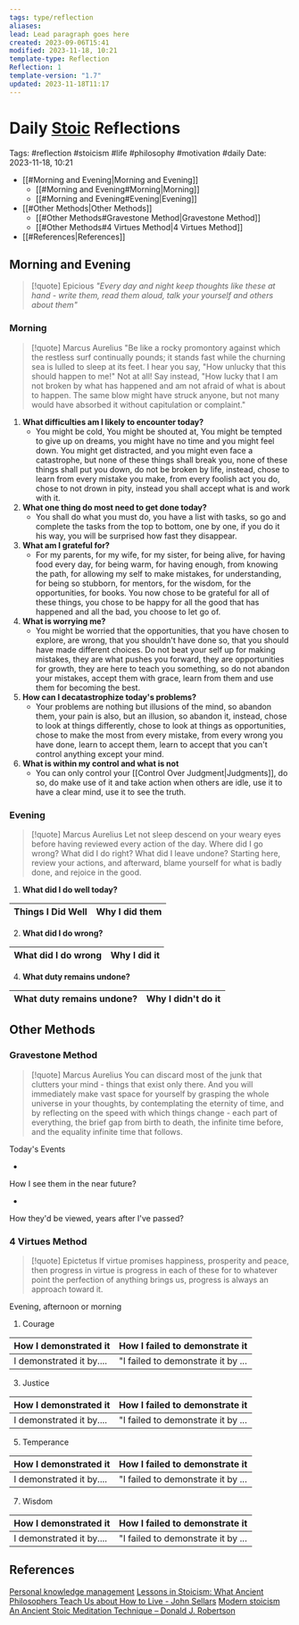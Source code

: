 ```yaml
---
tags: type/reflection
aliases: 
lead: Lead paragraph goes here
created: 2023-09-06T15:41
modified: 2023-11-18, 10:21
template-type: Reflection
Reflection: 1
template-version: "1.7"
updated: 2023-11-18T11:17
---
```



# Daily [Stoic](../SLIP-BOX/Stoicism.md) Reflections

Tags:  #reflection #stoicism #life #philosophy #motivation #daily 
Date: 2023-11-18, 10:21

- [[#Morning and Evening|Morning and Evening]]
	- [[#Morning and Evening#Morning|Morning]]
	- [[#Morning and Evening#Evening|Evening]]
- [[#Other Methods|Other Methods]]
	- [[#Other Methods#Gravestone Method|Gravestone Method]]
	- [[#Other Methods#4 Virtues Method|4 Virtues Method]]
- [[#References|References]]


## Morning and Evening

> [!quote] Epicious 
> _"Every day and night keep thoughts like these at hand - write them, read them aloud, talk your yourself and others about them"_

### Morning

> [!quote] Marcus Aurelius
> "Be like a rocky promontory against which the restless surf continually pounds; it stands fast while the churning sea is lulled to sleep at its feet. I hear you say, "How unlucky that this should happen to me!" Not at all! Say instead, "How lucky that I am not broken by what has happened and am not afraid of what is about to happen. The same blow might have struck anyone, but not many would have absorbed it without capitulation or complaint."

1. **What difficulties am I likely to encounter today?**
	- You might be cold, You might be shouted at, You might be tempted to give up on dreams, you might have no time and you might feel down. You might get distracted, and you might even face a catastrophe, but none of these things shall break you, none of these things shall put you down, do not be broken by life, instead, chose to learn from every mistake you make, from every foolish act you do, chose to not drown in pity, instead you shall accept what is and work with it.
2. **What one thing do most need to get done today?**
	- You shall do what you must do, you have a list with tasks, so go and complete the tasks from the top to bottom, one by one, if you do it his way, you will be surprised how fast they disappear. 
1. **What am I grateful for?**
	- For my parents, for my wife, for my sister, for being alive, for having food every day, for being warm, for having enough, from knowing the path, for allowing my self to make mistakes, for understanding, for being so stubborn, for mentors, for the wisdom, for the opportunities, for books. You now chose to be grateful for all of these things, you chose to be happy for all the good that has happened and all the bad, you choose to let go of. 
2. **What is worrying me?**
	- You might be worried that the opportunities, that you have chosen to explore, are wrong, that you shouldn't have done so, that you should have made different choices. Do not beat your self up for making mistakes, they are what pushes you forward, they are opportunities for growth, they are here to teach you something, so do not abandon your mistakes, accept them with grace, learn from them and use them for becoming the best. 
3. **How can I decatastrophize today's problems?**
	- Your problems are nothing but illusions of the mind, so abandon them, your pain is also, but an illusion, so abandon it, instead, chose to look at things differently, chose to look at things as opportunities, chose to make the most from every mistake, from every wrong you have done, learn to accept them, learn to accept that you can't control anything except your mind.  
4. **What is within my control and what is not**
	- You can only control your [[Control Over Judgment|Judgments]], do so, do make use of it and take action when others are idle, use it to have a clear mind, use it to see the truth. 

### Evening

> [!quote] Marcus Aurelius
> Let not sleep descend on your weary eyes before having reviewed every action of the day. Where did I go wrong? What did I do right? What did I leave undone? Starting here, review your actions, and afterward, blame yourself for what is badly done, and rejoice in the good.

1. **What did I do well today?**

| Things I Did Well | Why I did them |
| ------------------- | ---------------- |

2. **What did I do wrong?**

| What did I do wrong | Why I did it |
| ------------------- | ---------------- |

4. **What duty remains undone?**

| What duty remains undone? | Why I didn't do it |
| ------------------- | ---------------- |

## Other Methods

### Gravestone Method

> [!quote] Marcus Aurelius
> You can discard most of the junk that clutters your mind - things that exist only there. And you will immediately make vast space for yourself by grasping the whole universe in your thoughts, by contemplating the eternity of time, and by reflecting on the speed with which things change - each part of everything, the brief gap from birth to death, the infinite time before, and the equality infinite time that follows. 

Today's Events 

-

How I see them in the near future? 

-

How they'd be viewed, years after I've passed?

### 4 Virtues Method

> [!quote] Epictetus 
> If virtue promises happiness, prosperity and peace, then progress in virtue is progress in each of these for to whatever point the perfection of anything brings us, progress is always an approach toward it.

Evening, afternoon or morning

1. Courage 

| How I demonstrated it  | How I failed to demonstrate it |
| ------------------- | ---------------- |
| I demonstrated it by....                 | "I failed to demonstrate it by ...              |

3. Justice

| How I demonstrated it  | How I failed to demonstrate it |
| ------------------- | ---------------- |
| I demonstrated it by....                 | "I failed to demonstrate it by ...             

5. Temperance

| How I demonstrated it  | How I failed to demonstrate it |
| ------------------- | ---------------- |
| I demonstrated it by....                 | "I failed to demonstrate it by ...             

7. Wisdom

| How I demonstrated it  | How I failed to demonstrate it |
| ------------------- | ---------------- |
| I demonstrated it by....                 | "I failed to demonstrate it by ...             

## References

[Personal knowledge management](Personal%20knowledge%20management.md)
[Lessons in Stoicism: What Ancient Philosophers Teach Us about How to Live - John Sellars](https://books.google.cz/books/about/Lessons_in_Stoicism.html?id=ky84zQEACAAJ&redir_esc=y)
[Modern stoicism](https://modernstoicism.com/)
[An Ancient Stoic Meditation Technique – Donald J. Robertson](https://donaldrobertson.name/2017/03/22/an-ancient-stoic-meditation-technique/)


